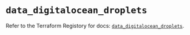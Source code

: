 # `data_digitalocean_droplets`

Refer to the Terraform Registory for docs: [`data_digitalocean_droplets`](https://registry.terraform.io/providers/digitalocean/digitalocean/2.28.1/docs/data-sources/droplets).
